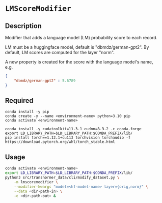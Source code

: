 # `LMScoreModifier`

## Description

Modifier that adds a language model (LM) probability score to each record.

LM must be a huggingface model, default is "dbmdz/german-gpt2".
By default, LM scores are computed for the layer "norm".

A new property is created for the score with the language model's name, e.g.

```json
{
    "dbmdz/german-gpt2" : 5.6789
}
```


## Required


```
conda install -y pip
conda create -y --name <environment-name> python=3.10 pip
conda activate <environment-name>

conda install -y cudatoolkit=11.3.1 cudnn=8.3.2 -c conda-forge
export LD_LIBRARY_PATH=$LD_LIBRARY_PATH:$CONDA_PREFIX/lib/
pip install torch==1.12.1+cu113 torchvision torchaudio -f https://download.pytorch.org/whl/torch_stable.html
```



## Usage

```bash
conda activate <environment-name>
export LD_LIBRARY_PATH=$LD_LIBRARY_PATH:$CONDA_PREFIX/lib/
python3 src/transnormer_data/cli/modify_dataset.py \
    -m lmscoremodifier \
    --modifier-kwargs "model=<hf-model-name> layer={orig,norm}" \
    --data <dir-path-in> \
    -o <dir-path-out> &
```
